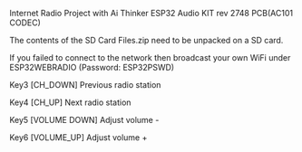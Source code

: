 Internet Radio Project with Ai Thinker ESP32 Audio KIT rev 2748 PCB(AC101 CODEC)

The contents of the SD Card Files.zip need to be unpacked on a SD card.

If you failed to connect to the network then broadcast your own WiFi under ESP32WEBRADIO (Password: ESP32PSWD)

Key3 [CH_DOWN] Previous radio station

Key4 [CH_UP] Next radio station

Key5 [VOLUME DOWN] Adjust volume -

Key6 [VOLUME_UP] Adjust volume +
